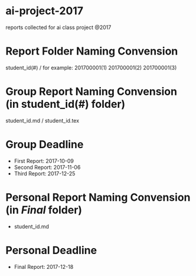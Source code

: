 # ai-project-2017

reports collected for ai class project @2017

# Report Folder Naming Convension

student_id(#) / for example: 201700001(1) 201700001(2) 201700001(3)


# Group Report Naming Convension (in student_id(#) folder)

student_id.md / student_id.tex

# Group Deadline

- First Report: 2017-10-09
- Second Report: 2017-11-06
- Third Report: 2017-12-25

# Personal Report Naming Convension (in *Final* folder)

- student_id.md

# Personal Deadline
- Final Report: 2017-12-18
